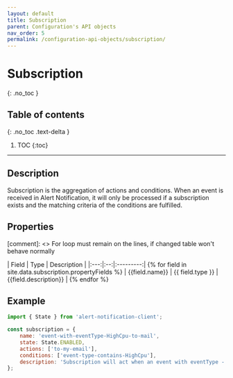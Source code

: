 ```yaml
---
layout: default
title: Subscription
parent: Configuration's API objects
nav_order: 5
permalink: /configuration-api-objects/subscription/
---
```


# Subscription
{: .no_toc }

## Table of contents
{: .no_toc .text-delta }

1. TOC
{:toc}

---

## Description

Subscription is the aggregation of actions and conditions. When an event is received in Alert Notification, it will only be processed if a subscription exists and the matching criteria of the conditions are fulfilled.

## Properties

[comment]: <> For loop must remain on the lines, if changed table won't behave normally

| Field | Type | Description |
|:---:|:--:|:---------:| {% for field in site.data.subscription.propertyFields %}
| {{field.name}} | {{ field.type }} | {{field.description}} | {% endfor %}


## Example
```js
import { State } from 'alert-notification-client';

const subscription = {
    name: 'event-with-eventType-HighCpu-to-mail',
    state: State.ENABLED,
    actions: ['to-my-email'],
    conditions: ['event-type-contains-HighCpu'],
    description: 'Subscription will act when an event with eventType - HighCpu is received and will send an email to me'
};
```